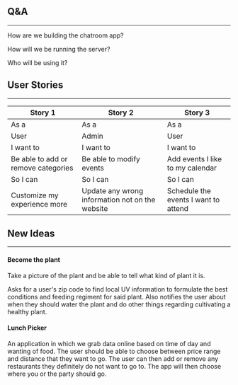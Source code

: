 ## Q&A

---

How are we building the chatroom app?

How will we be running the server? 

Who will be using it? 

## User Stories

---

| Story 1                             | Story 2                                         | Story 3                              |
|-------------------------------------|-------------------------------------------------|--------------------------------------|
| As a                                | As a                                            | As a                                 |
| User                                | Admin                                           | User                                 |
| I want to                           | I want to                                       | I want to                            |
| Be able to add or remove categories | Be able to modify events                        | Add events I like to my calendar     |
| So I can                            | So I can                                        | So I can                             |
| Customize my experience more        | Update any wrong information not on the website | Schedule the events I want to attend |

## New Ideas

---

#### Become the plant

Take a picture of the plant and be able to tell what kind of plant it is.

Asks for a user's zip code to find local UV information to formulate the best conditions and feeding regiment for said plant. Also notifies the user about when they should water the plant and do other things regarding cultivating a healthy plant. 

#### Lunch Picker

An application in which we grab data online based on time of day and wanting of food. The user should be able to choose between price range and distance that they want to go. The user can then add or remove any restaurants they definitely do not want to go to. The app will then choose where you or the party should go.
